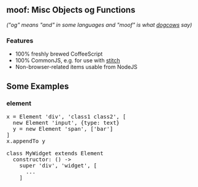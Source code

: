 
## moof: Misc Objects og Functions

*("og" means "and" in some languages and "moof" is what [dogcows](http://en.wikipedia.org/wiki/Dogcow) say)*


### Features

<!-- * Minification friendly -->
<!-- * Readable code with Docco docs -->

* 100% freshly brewed CoffeeScript
* 100% CommonJS, e.g. for use with [stitch](https://github.com/sstephenson/stitch)
* Non-browser-related items usable from NodeJS


## Some Examples

### element
<pre>
x = Element 'div', 'class1 class2', [
  new Element 'input', {type: text}
  y = new Element 'span', ['bar']
]
x.appendTo y

class MyWidget extends Element
  constructor: () ->
    super 'div', 'widget', [
      ...
    ]
</pre>
